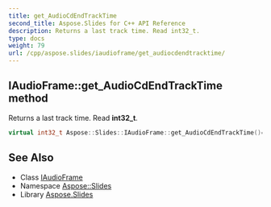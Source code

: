 ```yaml
---
title: get_AudioCdEndTrackTime
second_title: Aspose.Slides for C++ API Reference
description: Returns a last track time. Read int32_t.
type: docs
weight: 79
url: /cpp/aspose.slides/iaudioframe/get_audiocdendtracktime/
---
```

## IAudioFrame::get_AudioCdEndTrackTime method


Returns a last track time. Read **int32_t**.

```cpp
virtual int32_t Aspose::Slides::IAudioFrame::get_AudioCdEndTrackTime()=0
```

## See Also

* Class [IAudioFrame](../)
* Namespace [Aspose::Slides](../../)
* Library [Aspose.Slides](../../../)
